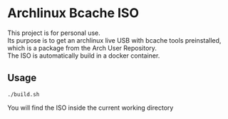 # Archlinux Bcache ISO

This project is for personal use.  
Its purpose is to get an archlinux live USB with bcache tools
preinstalled, which is a package from the Arch User Repository.  
The ISO is automatically build in a docker container.

## Usage

```
./build.sh
```

You will find the ISO inside the current working directory
